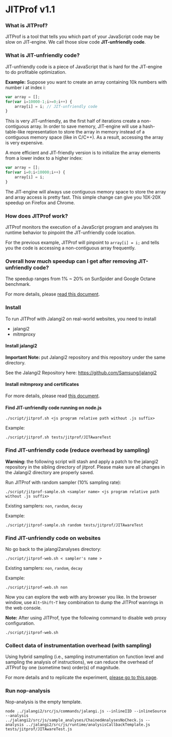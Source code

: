 JITProf v1.1
=====================
### What is JITProf?

JITProf is a tool that tells you which part of your JavaScript code may be slow on JIT-engine. We call those slow code **JIT-unfriendly code**.

### What is JIT-unfriendly code?

JIT-unfriendly code is a piece of JavaScript that is hard for the JIT-engine to do profitable optimization.

**Example:** Suppose you want to create an array containing 10k numbers with number i at index i:

```javascript
var array = [];
for(var i=10000-1;i>=0;i++) {
	array[i] = i; // JIT-unfriendly code
}
```

This is very JIT-unfriendly, as the first half of iterations create a non-contiguous array.
In order to save memory, JIT-engine will use a hash-table-like representation to store the array
in memory instead of a contiguous memory space (like in C/C++). As a result, accessing the array is very expensive.

A more efficient and JIT-friendly version is to initialize the array elements from a lower index to a higher index:

```javascript
var array = [];
for(var i=0;i<10000;i++) {
	array[i] = i;
}
```

The JIT-engine will always use contiguous memory space to store the array and array access is pretty fast.
This simple change can give you 10X-20X speedup on Firefox and Chrome.

### How does JITProf work?

JITProf monitors the execution of a JavaScript program and analyses its runtime behavior to pinpoint the JIT-unfriendly code location.

For the previous example, JITProf will pinpoint to ```array[i] = i;``` and tells you the code is accessing a non-contiguous array
frequently.

### Overall how much speedup can I get after removing JIT-unfriendly code?

The speedup ranges from 1% ~ 20% on SunSpider and Google Octane benchmark.

For more details, please [read this document](docs/TR.md).

### Install

To run JITProf with Jalangi2 on real-world websites, you need to install
	
 * jalangi2
 * mitmproxy

#### Install jalangi2

**Important Note:** put Jalangi2 repository and this repository under the same directory.

See the Jalangi2 Repository here:
https://github.com/Samsung/jalangi2

#### Install mitmproxy and certificates

For more details, please read [this document](docs/mitmproxy_install.md).

#### Find JIT-unfriendly code running on node.js

```
./script/jitprof.sh <js program relative path without .js suffix>
```

Example:

```
./script/jitprof.sh tests/jitprof/JITAwareTest
```

### Find JIT-unfriendly code (reduce overhead by sampling)

**Warning:** the following script will stash and apply a patch to the jalangi2 repository in the sibling directory of jitprof. Please make sure all changes in the Jalangi2 directory are properly saved.

Run JITProf with random sampler (10% sampling rate):
```
./script/jitprof-sample.sh <sampler name> <js program relative path without .js suffix>
```

Existing samplers: ```non```, ```random```, ```decay```

Example:

```
./script/jitprof-sample.sh random tests/jitprof/JITAwareTest
```

### Find JIT-unfriendly code on websites

No go back to the jalangi2analyses directory:


```
./script/jitprof-web.sh < sampler's name >
```

Existing samplers: ```non```, ```random```, ```decay```

Example:
```
./script/jitprof-web.sh non
```

Now you can explore the web with any browser you like.
In the browser window, use ```Alt```-```Shift```-```T``` key combination to dump
the JITProf wanrings in the web console.

**Note:** After using JITProf, type the following command to disable web proxy configuration. 
```
./script/jitprof-web.sh
```

### Collect data of instrumentation overhead (with sampling)

Using hybrid sampling (i.e., sampling instrumentation on function level and sampling the analysis of instructions),
we can reduce the overhead of JITProf by one (sometime two) order(s) of magnitude.

For more details and to replicate the experiment, [please go to this page](exp/hybrid_sampling_exp).


### Run nop-analysis

Nop-analysis is the empty template. 

```
node ../jalangi2/src/js/commands/jalangi.js --inlineIID --inlineSource --analysis ../jalangi2/src/js/sample_analyses/ChainedAnalysesNoCheck.js --analysis ../jalangi2/src/js/runtime/analysisCallbackTemplate.js tests/jitprof/JITAwareTest.js
```

